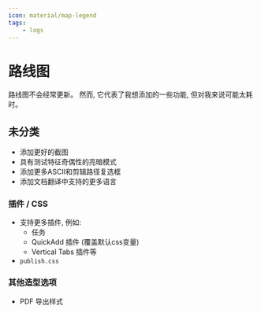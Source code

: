 ```yaml
---
icon: material/map-legend
tags:
    - logs
---
```


# 路线图

路线图不会经常更新。
然而, 它代表了我想添加的一些功能, 但对我来说可能太耗时。

## 未分类

- 添加更好的截图
- 具有测试特征奇偶性的亮暗模式
- 添加更多ASCII和剪辑路径复选框
- 添加文档翻译中支持的更多语言


### 插件 / CSS

- 支持更多插件, 例如:
  - 任务
  - QuickAdd 插件 (覆盖默认css变量)
  - Vertical Tabs 插件等
- `publish.css`

### 其他造型选项

- PDF 导出样式
